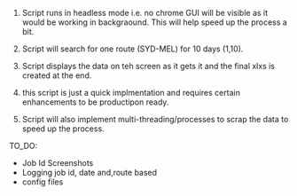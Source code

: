 
1. Script runs in headless mode i.e. no chrome GUI will be visible as it would be working in backgraound. This will help speed up the process a bit.

2. Script will search for one route (SYD-MEL) for 10 days (1,10).

3. Script displays the data on teh screen as it gets it and the final xlxs is created at the end. 

4. this script is just a quick implmentation and requires certain enhancements to be productipon ready.

5. Script will also implement multi-threading/processes to scrap the data to speed up the process. 



TO_DO:
- Job Id Screenshots
- Logging job id, date and,route based
- config files
